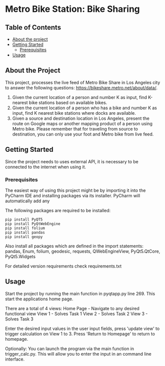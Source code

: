 # Metro Bike Station: Bike Sharing
## Table of Contents
    
  - [About the project](#contributing)
  - [Getting Started](#getting-started)
    - [Prerequisites](#prerequisites)
  - [Usage](#usage)

## About the Project

This project, processes the live feed of Metro Bike Share in Los Angeles city to answer the
following questions: https://bikeshare.metro.net/about/data/.
1. Given the current location of a person and number K as input, find K-nearest bike stations based on
available bikes.
2. Given the current location of a person who has a bike and number K as input, find K nearest bike
stations where docks are available.
3. Given a source and destination location in Los Angeles, present the route on Google maps or another
mapping product of a person using Metro bike. Please remember that for traveling from source to
destination, you can only use your foot and Metro bike from live feed.
## Getting Started

Since the project needs to uses external API, it is necessary
to be connected to the internet when using it.
### Prerequisites
The easiest way of using this project might be by importing it into the PyCharm IDE and
installing packages via its installer. PyCharm will automatically add any 


The following packages are required to be installed:
```
pip install PyQT5
pip install PyQtWebEngine
pip install folium
pip install pandas
pip install geopy
```
Also install all packages which are defined in the import statements:
pandas, Enum, folium, geodesic, requests, QWebEngineView, PyQt5.QtCore, PyQt5.Widgets

For detailed version requirements check requirements.txt
## Usage

Start the project by running the main function in pyqtapp.py line 269.
This start the applications home page.

There are a total of 4 views:
Home Page - Navigate to any desired functional view
View 1 - Solves Task 1
View 2 - Solves Task 2
View 3 - Solves Task 3

Enter the desired input values in the user input fields,
press 'update view' to trigger calculation on View 1 to 3.
Press 'Return to Homepage' to return to homepage.

Optionally: You can launch the program via the main function in
trigger_calc.py. This will allow you to enter the input in 
an command line interface.
